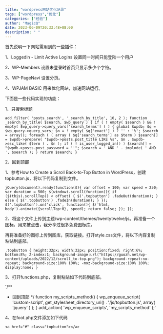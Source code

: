 ```yaml
---
title: "wordpress网站优化记录"
tags: ["wordpress","优化"]
categories: ["经验"]
author: "MagicQ"
date: 2023-06-09T20:33:48+08:00
description: " "
---
```


首先说明一下网站需用到的一些插件：

1、Loggedin - Limit Active Logins   设置同一时间只能登陆一个用户

2、WP-Members  设置未登录时首页只显示多少个字符。

3、WP-PageNavi	 设置分页。

4、WPJAM BASIC   用来优化网站，加速网站运行。

下面是一些代码实现的功能：

1、只搜索标题

`add_filter( 'posts_search', '_search_by_title', 10, 2 );
function _search_by_title( $search, $wp_query ) {
    if ( ! empty( $search ) && ! empty( $wp_query->query_vars['search_terms'] ) ) {
        global $wpdb;
        $q = $wp_query->query_vars;
        $n = ! empty( $q['exact'] ) ? '' : '%';
        $search = array();
        foreach ( ( array ) $q['search_terms'] as $term )
            $search[] = $wpdb->prepare( "$wpdb->posts.post_title LIKE %s", $n . $wpdb->esc_like( $term ) . $n );
        if ( ! is_user_logged_in() )
            $search[] = "$wpdb->posts.post_password = ''";
        $search = ' AND ' . implode( ' AND ', $search );
    }
    return $search;
}`

2、回到顶部

1、参考How to Create a Scroll Back-to-Top Button in WordPress，创建topbutton.js，将以下代码复制到文件。

`jQuery(document).ready(function($){
    var offset = 100;
    var speed = 250;
    var duration = 500;
        $(window).scroll(function(){
            if ($(this).scrollTop() < offset) {
                      $('.topbutton') .fadeOut(duration);
            } else {
                      $('.topbutton') .fadeIn(duration);
            }
        });
     $('.topbutton').on('click', function(){
            $('html, body').animate({scrollTop:0}, speed);
            return false;
            });
});`

2、将这个文件上传到主题/wp-content/themes/twentytwelve/js。再准备一个图标，用来被点击，我分享过很多免费图标库。

再将准备好的图标上传到图库，获取链接。打开style.css文件，将以下内容复制粘贴到底部。

`.topbutton {
     height:32px;
     width:32px;
     position:fixed;
     right:6%;
     bottom:8%;
     Z-index:1;
     background-image:url("https://guozh.net/wp-content/uploads/2022/12/scroll_to-top.png");
     background-repeat:no-repeat;
	 background-size:100% 100%;
	 -moz-background-size:100% 100%;
     display:none;
}`

3、打开functions.php，复制粘贴如下代码到底部。

`/**
 * 回到顶部
 */
function my_scripts_method() {
     wp_enqueue_script(
           'custom-script',
           get_stylesheet_directory_uri() . '/js/topbutton.js',
           array( 'jquery' )
     );
}
add_action( 'wp_enqueue_scripts', 'my_scripts_method' );`

4、在foot.php文件添加如下代码

`<a href="#" class="topbutton"></a>`
